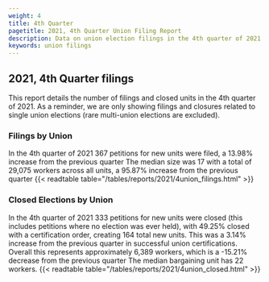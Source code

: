```yaml
---
weight: 4
title: 4th Quarter
pagetitle: 2021, 4th Quarter Union Filing Report
description: Data on union election filings in the 4th quarter of 2021
keywords: union filings
---
```


## 2021, 4th Quarter filings

This report details the number of filings and closed units in the 4th quarter of 2021. As a reminder, we are only showing filings and closures related to single union elections (rare multi-union elections are excluded).

### Filings by Union
In the 4th quarter of 2021 367 petitions for new units were filed, a 13.98% increase from the previous quarter The median size was 17 with a total of 29,075 workers across all units, a 95.87% increase from the previous quarter
{{< readtable table="/tables/reports/2021/4union_filings.html" >}}

### Closed Elections by Union
In the 4th quarter of 2021 333 petitions for new units were closed (this includes petitions where no election was ever held), with 49.25% closed with a certification order, creating 164 total new units. This was a 3.14% increase from the previous quarter in successful union certifications. Overall this represents approximately 6,389 workers, which is a -15.21% decrease from the previous quarter The median bargaining unit has 22 workers.
{{< readtable table="/tables/reports/2021/4union_closed.html" >}}
